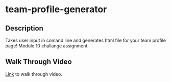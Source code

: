 # team-profile-generator
## Description
Takes user input in comand line and generates html file for your team profile page! Module 10 challange assignment.
## Walk Through Video
[Link](https://drive.google.com/file/d/16MLFEhBViwOw9O_AelqbkD3Oe5MDVT72/view) to walk through video.